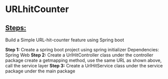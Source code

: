 # URLhitCounter

## <ins> Steps: </ins>
Build a Simple URL-hit-counter feature using Spring boot

**Step 1:** Create a spring boot project using spring initializer Dependencies: Spring Web
**Step 2:** Create a UrlHitController class under the controller package create a getmapping method, use the same URL as shown above, call the service layer
**Step 3:** Create a UrlHitService class under the service package under the main package



